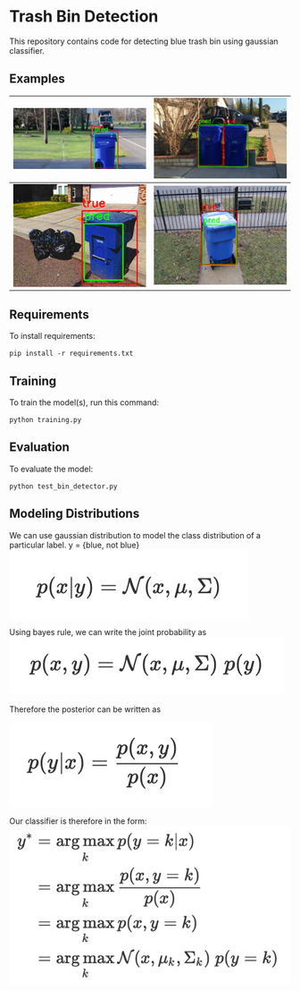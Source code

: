 # Trash Bin Detection

This repository contains code for detecting blue trash bin using gaussian classifier.

## Examples
![](data/results/results1.png)|![](data/results/results2.png)
--|--
![](data/results/results3.png)|![](data/results/results4.png)

## Requirements
To install requirements:

```setup
pip install -r requirements.txt
```

## Training

To train the model(s), run this command:

```train
python training.py
```

## Evaluation
To evaluate the model:

```eval
python test_bin_detector.py
```

## Modeling Distributions
We can use gaussian distribution to model the class distribution of a particular label. y = {blue, not blue}
![](images/eq1.png)

Using bayes rule, we can write the joint probability as
![](images/eq2.png)

Therefore the posterior can be written as

![](images/eq3.png)

Our classifier is therefore in the form:
![](images/eq4.png)
